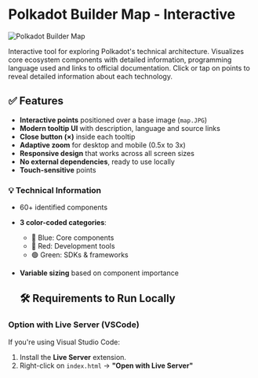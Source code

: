 # Polkadot Builder Map - Interactive

![Polkadot Builder Map](images/mainmap.png)

Interactive tool for exploring Polkadot's technical architecture. 
Visualizes core ecosystem components with detailed information, programming language used and links to official documentation.
Click or tap on points to reveal detailed information about each technology.

## ✅ Features

- **Interactive points** positioned over a base image (`map.JPG`)
- **Modern tooltip UI** with description, language and source links
- **Close button (×)** inside each tooltip
- **Adaptive zoom** for desktop and mobile (0.5x to 3x)
- **Responsive design** that works across all screen sizes
- **No external dependencies**, ready to use locally
- **Touch-sensitive** points

### 💡 Technical Information
- 60+ identified components
- **3 color-coded categories**:
  - 🔵 Blue: Core components
  - 🔴 Red: Development tools
  - 🟢 Green: SDKs & frameworks
- **Variable sizing** based on component importance

  ## 🛠 Requirements to Run Locally

### Option with Live Server (VSCode)

If you're using Visual Studio Code:

1. Install the **Live Server** extension.
2. Right-click on `index.html` → **"Open with Live Server"**
